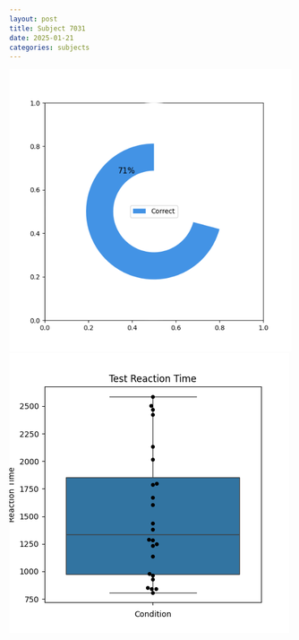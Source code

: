 ```yaml
---
layout: post
title: Subject 7031
date: 2025-01-21
categories: subjects
---
```


![](data/7031/run-34/7031_FN_acc_test.png)
![](data/7031/run-34/7031_FN_rt.png)
